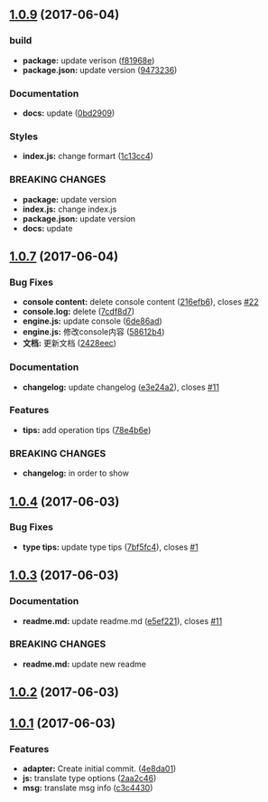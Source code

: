 <a name="1.0.9"></a>
## [1.0.9](https://github.com/blog-lyn/cz-conventional-changelog/compare/1.0.7...1.0.9) (2017-06-04)


### build

* **package:** update verison ([f81968e](https://github.com/blog-lyn/cz-conventional-changelog/commit/f81968e))
* **package.json:** update version ([9473236](https://github.com/blog-lyn/cz-conventional-changelog/commit/9473236))


### Documentation

* **docs:** update ([0bd2909](https://github.com/blog-lyn/cz-conventional-changelog/commit/0bd2909))


### Styles

* **index.js:** change formart ([1c13cc4](https://github.com/blog-lyn/cz-conventional-changelog/commit/1c13cc4))


### BREAKING CHANGES

* **package:** update version
* **index.js:** change index.js
* **package.json:** update version
* **docs:** update



<a name="1.0.7"></a>
## [1.0.7](https://github.com/blog-lyn/cz-conventional-changelog/compare/1.0.6...1.0.7) (2017-06-04)


### Bug Fixes

* **console content:** delete console content ([216efb6](https://github.com/blog-lyn/cz-conventional-changelog/commit/216efb6)), closes [#22](https://github.com/blog-lyn/cz-conventional-changelog/issues/22)
* **console.log:** delete ([7cdf8d7](https://github.com/blog-lyn/cz-conventional-changelog/commit/7cdf8d7))
* **engine.js:** update console ([6de86ad](https://github.com/blog-lyn/cz-conventional-changelog/commit/6de86ad))
* **engine.js:** 修改console内容 ([58612b4](https://github.com/blog-lyn/cz-conventional-changelog/commit/58612b4))
* **文档:** 更新文档 ([2428eec](https://github.com/blog-lyn/cz-conventional-changelog/commit/2428eec))


### Documentation

* **changelog:** update changelog ([e3e24a2](https://github.com/blog-lyn/cz-conventional-changelog/commit/e3e24a2)), closes [#11](https://github.com/blog-lyn/cz-conventional-changelog/issues/11)


### Features

* **tips:** add operation tips ([78e4b6e](https://github.com/blog-lyn/cz-conventional-changelog/commit/78e4b6e))


### BREAKING CHANGES

* **changelog:** in order to show



<a name="1.0.4"></a>
## [1.0.4](https://github.com/blog-lyn/cz-conventional-changelog/compare/1.0.3...1.0.4) (2017-06-03)


### Bug Fixes

* **type tips:** update type tips ([7bf5fc4](https://github.com/blog-lyn/cz-conventional-changelog/commit/7bf5fc4)), closes [#1](https://github.com/blog-lyn/cz-conventional-changelog/issues/1)



<a name="1.0.3"></a>
## [1.0.3](https://github.com/blog-lyn/cz-conventional-changelog/compare/1.0.2...1.0.3) (2017-06-03)


### Documentation

* **readme.md:** update readme.md ([e5ef221](https://github.com/blog-lyn/cz-conventional-changelog/commit/e5ef221)), closes [#11](https://github.com/blog-lyn/cz-conventional-changelog/issues/11)


### BREAKING CHANGES

* **readme.md:** update new readme



<a name="1.0.2"></a>
## [1.0.2](https://github.com/blog-lyn/cz-conventional-changelog/compare/1.0.1...1.0.2) (2017-06-03)



<a name="1.0.1"></a>
## [1.0.1](https://github.com/blog-lyn/cz-conventional-changelog/compare/4e8da01...1.0.1) (2017-06-03)


### Features

* **adapter:** Create initial commit. ([4e8da01](https://github.com/blog-lyn/cz-conventional-changelog/commit/4e8da01))
* **js:** translate type options ([2aa2c46](https://github.com/blog-lyn/cz-conventional-changelog/commit/2aa2c46))
* **msg:** translate msg info ([c3c4430](https://github.com/blog-lyn/cz-conventional-changelog/commit/c3c4430))




